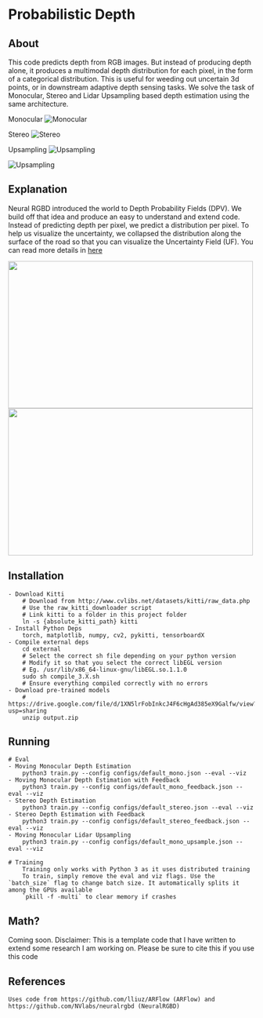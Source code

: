 # Probabilistic Depth

## About

This code predicts depth from RGB images. But instead of producing depth alone, it produces a multimodal depth distribution for each pixel, in the form of a categorical distribution. This is useful for weeding out uncertain 3d points, or in downstream adaptive depth sensing tasks. We solve the task of Monocular, Stereo and Lidar Upsampling based depth estimation using the same architecture.

Monocular
![Monocular](https://github.com/soulslicer/probabilistic-depth/blob/main/pics/mono.gif?raw=true)

Stereo
![Stereo](https://github.com/soulslicer/probabilistic-depth/blob/main/pics/stereo.gif?raw=true)

Upsampling
![Upsampling](https://github.com/soulslicer/probabilistic-depth/blob/main/pics/upsample.gif?raw=true)

![Upsampling](https://github.com/soulslicer/probabilistic-depth/blob/main/pics/ptcloud_stereo.gif?raw=true)

## Explanation

Neural RGBD introduced the world to Depth Probability Fields (DPV). We build off that idea and produce an easy to understand and extend code. Instead of predicting depth per pixel, we predict a distribution per pixel. To help us visualize the uncertainty, we collapsed the distribution along the surface of the road so that you can visualize the Uncertainty Field (UF). You can read more details in [here](https://github.com/soulslicer/probabilistic-depth/blob/main/pics/explanation.pdf) 

<img src="https://raw.githubusercontent.com/soulslicer/probabilistic-depth/main/pics/image1.png" width="500" height="300" />
<img src="https://raw.githubusercontent.com/soulslicer/probabilistic-depth/main/pics/ref.png" width="500" height="300" />

## Installation

```
- Download Kitti
    # Download from http://www.cvlibs.net/datasets/kitti/raw_data.php
    # Use the raw_kitti_downloader script
    # Link kitti to a folder in this project folder
    ln -s {absolute_kitti_path} kitti
- Install Python Deps
    torch, matplotlib, numpy, cv2, pykitti, tensorboardX
- Compile external deps
    cd external
    # Select the correct sh file depending on your python version
    # Modify it so that you select the correct libEGL version
    # Eg. /usr/lib/x86_64-linux-gnu/libEGL.so.1.1.0
    sudo sh compile_3.X.sh
    # Ensure everything compiled correctly with no errors
- Download pre-trained models
    # https://drive.google.com/file/d/1XN5lrFobInkcJ4F6cHgAd385eX9Galfw/view?usp=sharing
    unzip output.zip
```

## Running

```
# Eval
- Moving Monocular Depth Estimation
    python3 train.py --config configs/default_mono.json --eval --viz
- Moving Monocular Depth Estimation with Feedback
    python3 train.py --config configs/default_mono_feedback.json --eval --viz
- Stereo Depth Estimation
    python3 train.py --config configs/default_stereo.json --eval --viz
- Stereo Depth Estimation with Feedback
    python3 train.py --config configs/default_stereo_feedback.json --eval --viz
- Moving Monocular Lidar Upsampling
    python3 train.py --config configs/default_mono_upsample.json --eval --viz

# Training
    Training only works with Python 3 as it uses distributed training
    To train, simply remove the eval and viz flags. Use the `batch_size` flag to change batch size. It automatically splits it among the GPUs available
    `pkill -f -multi` to clear memory if crashes
```

## Math?

Coming soon. Disclaimer: This is a template code that I have written to extend some research I am working on. Please be sure to cite this if you use this code

## References

```
Uses code from https://github.com/lliuz/ARFlow (ARFlow) and https://github.com/NVlabs/neuralrgbd (NeuralRGBD)
```